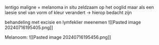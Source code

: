 lentigo maligne = melanoma in situ
zeldzaam op het ooglid
maar als een laesie snel van vorm of kleur verandert -> hierop bedacht zijn

behandeling met excisie en lymfeklier meenemen
![[Pasted image 20240716195405.png]]

Melanoom:
![[Pasted image 20240716195456.png]]